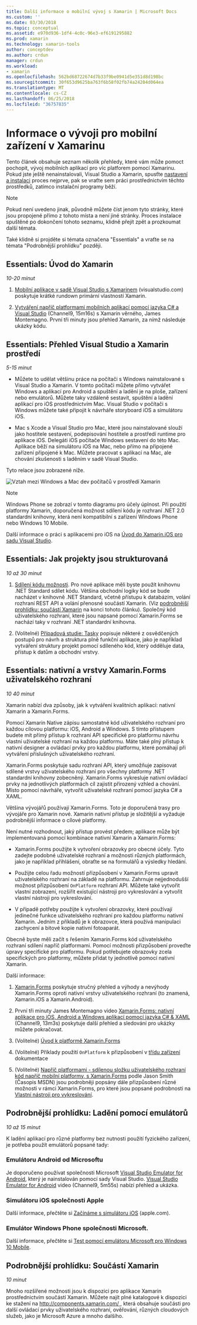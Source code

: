 ```yaml
---
title: Další informace o mobilní vývoj s Xamarin | Microsoft Docs
ms.custom: ''
ms.date: 03/30/2018
ms.topic: conceptual
ms.assetid: e970d936-1df4-4c0c-96e3-ef6191295882
ms.prod: xamarin
ms.technology: xamarin-tools
author: conceptdev
ms.author: crdun
manager: crdun
ms.workload:
- xamarin
ms.openlocfilehash: 562bd68722674d7b33f9be0941d5e351d8d198bc
ms.sourcegitcommit: 30f653d9625ba763f6b58f02fb74a24204d064ea
ms.translationtype: MT
ms.contentlocale: cs-CZ
ms.lasthandoff: 06/25/2018
ms.locfileid: "36757835"
---
```

# <a name="learn-about-mobile-development-with-xamarin"></a>Informace o vývoji pro mobilní zařízení v Xamarinu

Tento článek obsahuje seznam několik přehledy, které vám může pomoct pochopit, vývoj mobilních aplikací pro víc platforem pomocí Xamarinu. Pokud jste ještě nenainstalovali, Visual Studio a Xamarin, spusťte [nastavení a instalaci](../cross-platform/setup-and-install.md) proces nejprve, pak se vraťte sem práci prostřednictvím těchto prostředků, zatímco instalační programy běží.

> [!NOTE]
> Pokud není uvedeno jinak, původně můžete číst jenom tyto stránky, které jsou propojené přímo z tohoto místa a není jiné stránky. Proces instalace spuštěné po dokončení tohoto seznamu, klidně přejít zpět a prozkoumat další témata.
>
> Také klidně si projděte si témata označena "Essentials" a vraťte se na témata "Podrobnější prohlídku" později.

## <a name="essentials-introduction-to-xamarin"></a>Essentials: Úvod do Xamarin

*10-20 minut*

1.  [Mobilní aplikace v sadě Visual Studio s Xamarinem](https://visualstudio.microsoft.com/xamarin/) (visualstudio.com) poskytuje krátké rundown primární vlastností Xamarin.

2.  [Vytváření napříč platformami mobilních aplikací pomocí jazyka C# a Visual Studio](https://channel9.msdn.com/Events/Visual-Studio/Visual-Studio-2015-Final-Release-Event/Building-cross-platform-mobile-apps-using-C-and-Visual-Studio-2015) (Channel9, 15m16s) s Xamarin věrného, James Montemagno. První tři minuty jsou přehled Xamarin, za nímž následuje ukázky kódu.

## <a name="essentials-overview-of-the-visual-studio-and-xamarin-environment"></a>Essentials: Přehled Visual Studio a Xamarin prostředí

*5-15 minut*

-   Můžete to udělat většinu práce na počítači s Windows nainstalované s Visual Studio a Xamarin. V tomto počítači můžete přímo vytvářet Windows a aplikací pro Android a spuštění a ladění je na ploše, zařízení nebo emulátorů. Můžete taky vzdáleně sestavit, spuštění a ladění aplikací pro iOS prostřednictvím Mac. Visual Studio v počítači s Windows můžete také připojit k návrháře storyboard iOS a simulátoru iOS.

-   Mac s Xcode a Visual Studio pro Mac, které jsou nainstalované slouží jako hostitele sestavení, podepisování hostitele a prostředí runtime pro aplikace iOS. Delegáti iOS počítače Windows sestavení do této Mac. Aplikace běží na simulátoru iOS na Mac, nebo přímo na připojené zařízení připojené k Mac. Můžete pracovat s aplikací na Mac, ale chování zkušenosti s laděním v sadě Visual Studio.

Tyto relace jsou zobrazené níže.

![Vztah mezi Windows a Mac dev počítačů v prostředí Xamarin](../cross-platform/media/crossplat-xamarin-learn-1.png "CrossPlat Xamarin další 1")

> [!NOTE]
> Windows Phone se zobrazí v tomto diagramu pro účely úplnost. Při použití platformy Xamarin, doporučená možnost sdílení kódu je rozhraní .NET 2.0 standardní knihovny, která není kompatibilní s zařízení Windows Phone nebo Windows 10 Mobile.

Další informace o práci s aplikacemi pro iOS na [Úvod do Xamarin.iOS pro sadu Visual Studio](/xamarin/ios/get-started/installation/windows/introduction-to-xamarin-ios-for-visual-studio/).

## <a name="essentials-how-projects-are-structured"></a>Essentials: Jak projekty jsou strukturovaná

*10 až 30 minut*

1.  [Sdílení kódu možnosti](/xamarin/cross-platform/app-fundamentals/code-sharing/). Pro nové aplikace měli byste použít knihovnu .NET Standard sdílet kódu. Většina obchodní logiky kód se bude nacházet v knihovně .NET Standard, včetně přístupu k databázím, volání rozhraní REST API a volání přenosné součástí Xamarin. (Viz [podrobnější prohlídku: součástí Xamarin](#components) na konci tohoto článku). Společný kód uživatelského rozhraní, které jsou napsané pomocí Xamarin.Forms se nachází taky v rozhraní .NET standardní knihovna.

2.  (Volitelné) [Případová studie: Tasky](/xamarin/cross-platform/app-fundamentals/building-cross-platform-applications/case-study-tasky/) popisuje některé z osvědčených postupů pro návrh a struktura plně funkční aplikace, jako je například vytváření struktury projekt pomocí sdíleného kód, který odděluje data, přístup k datům a obchodní vrstvy.

## <a name="essentials-native-and-xamarinforms-ui-layers"></a>Essentials: nativní a vrstvy Xamarin.Forms uživatelského rozhraní

*10 40 minut*

Xamarin nabízí dva způsoby, jak k vytváření kvalitních aplikací: nativní Xamarin a Xamarin.Forms.

Pomocí Xamarin Native zápisu samostatné kód uživatelského rozhraní pro každou cílovou platformu: iOS, Android a Windows.  S tímto přístupem budete mít přímý přístup k rozhraní API specifické pro platformu návrhu vlastní uživatelské rozhraní na každou platformu.  Máte také plný přístup k nativní designer a ovládací prvky pro každou platformu, které pomáhají při vytváření příslušných uživatelského rozhraní.

Xamarin.Forms poskytuje sadu rozhraní API, který umožňuje zapisovat sdílené vrstvy uživatelského rozhraní pro všechny platformy .NET standardní knihovny zobecněný.  Xamarin.Forms vykresluje nativní ovládací prvky na jednotlivých platformách cíl zajistit přirozený vzhled a chování.  Místo pomocí návrháře, vytvořit uživatelské rozhraní pomocí jazyka C# a XAML.

Většina vývojářů používají Xamarin.Forms. Toto je doporučená trasy pro vývojáře pro Xamarin nové. Xamarin nativní přístup je složitější a vyžaduje podrobnější informace o cílové platformy.

Není nutné rozhodnout, jaký přístup provést předem; aplikace může být implementovaná pomocí kombinace nativní Xamarin a Xamarin.Forms:

-   Xamarin.Forms použijte k vytvoření obrazovky pro obecné účely. Tyto zadejte podobné uživatelské rozhraní a možnosti různých platformách, jako je například přihlášení, obraťte se na formulářů a výsledky hledání.

-   Použijte celou řadu možností přizpůsobení v Xamarin.Forms upravit uživatelského rozhraní na základě na platformu. Zahrnuje nejjednodušší možnost přizpůsobení `OnPlatform` rozhraní API. Můžete také vytvořit vlastní zobrazení, rozšířit existující nástroji pro vykreslování a vytvořit vlastní nástroji pro vykreslování.

-   V případě potřeby použijte k vytvoření obrazovky, které používají jedinečné funkce uživatelského rozhraní pro každou platformu nativní Xamarin. Jedním z příkladů je k obrazovce, která používá manipulaci zachycení a bitové kopie nativní fotoaparát.

Obecně byste měli začít s řešením Xamarin.Forms kód uživatelského rozhraní sdílení napříč platformami. Pomocí možnosti přizpůsobení proveďte úpravy specifické pro platformu. Pokud potřebujete obrazovky zcela specifických pro platformy, můžete přidat ty jednotlivě pomocí nativní Xamarin.

Další informace:

1.  [Xamarin.Forms](/xamarin/xamarin-forms/) poskytuje stručný přehled a výhody a nevýhody Xamarin.Forms oproti nativní vrstvy uživatelského rozhraní (to znamená, Xamarin.iOS a Xamarin.Android).

2.  První tři minuty James Montemagno video [Xamarin.Forms: nativní aplikace pro iOS, Android a Windows aplikací pomocí jazyka C# & XAML](https://channel9.msdn.com/events/Visual-Studio/Connect-event-2015/704) (Channel9, 13m3s) poskytuje další přehled a sledování pro ukázky můžete pokračovat.

3.  (Volitelné) [Úvod k platformě Xamarin.Forms](/xamarin/xamarin-forms/get-started/introduction-to-xamarin-forms/)

4.  (Volitelné) Příklady použití `OnPlatform` k přizpůsobení v [třídu zařízení](/xamarin/xamarin-forms/platform/device/) dokumentace

5.  (Volitelné) [Napříč platformami - sdílenou složku uživatelského rozhraní kód napříč mobilní platformy, s Xamarin.Forms](https://msdn.microsoft.com/magazine/dn904669.aspx) podle Jason Smith (Časopis MSDN) jsou podrobněji popsány dále přizpůsobení různé možnosti v rámci Xamarin.Forms, pro které jsou popsané podrobnosti na [ Vlastní nástroji pro vykreslování](/xamarin/xamarin-forms/app-fundamentals/custom-renderer/).

## <a name="deeper-dive-debugging-with-emulators"></a>Podrobnější prohlídku: Ladění pomocí emulátorů

*10 až 15 minut*

K ladění aplikací pro různé platformy bez nutnosti použití fyzického zařízení, je potřeba použít emulátorů popsané tady:

### <a name="microsofts-android-emulator"></a>Emulátoru Android od Microsoftu

Je doporučeno používat společnosti Microsoft [Visual Studio Emulator for Android](visual-studio-emulator-for-android.md), který je nainstalován pomocí sady Visual Studio.  [Visual Studio Emulator for Android](https://channel9.msdn.com/events/Visual-Studio/Connect-event-2015/711) video (Channel9, 5m55s) nabízí přehled a ukázka.

### <a name="apples-ios-simulator"></a>Simulátoru iOS společnosti Apple

Další informace, přečtěte si [Začínáme s simulátoru iOS](https://developer.apple.com/library/prerelease/content/documentation/IDEs/Conceptual/iOS_Simulator_Guide/GettingStartedwithiOSSimulator/GettingStartedwithiOSSimulator.html#//apple_ref/doc/uid/TP40012848-CH5-SW1) (apple.com).

### <a name="microsofts-windows-phone-emulator"></a>Emulátor Windows Phone společnosti Microsoft.

Další informace, přečtěte si [Test pomocí emulátoru Microsoft pro Windows 10 Mobile](/windows/uwp/debug-test-perf/test-with-the-emulator).

<a name="components" />

## <a name="deeper-dive-xamarin-components"></a>Podrobnější prohlídku: Součástí Xamarin

*10 minut*

Mnoho rozšířené možnosti jsou k dispozici pro aplikace Xamarin prostřednictvím součástí Xamarin. Můžete najít plné katalogové k dispozici ke stažení na [ http://components.xamarin.com/ ](http://components.xamarin.com/), která obsahuje součásti pro další ovládací prvky uživatelského rozhraní, ověřování, různých cloudových služeb, jako je Microsoft Azure a mnoho dalšího.